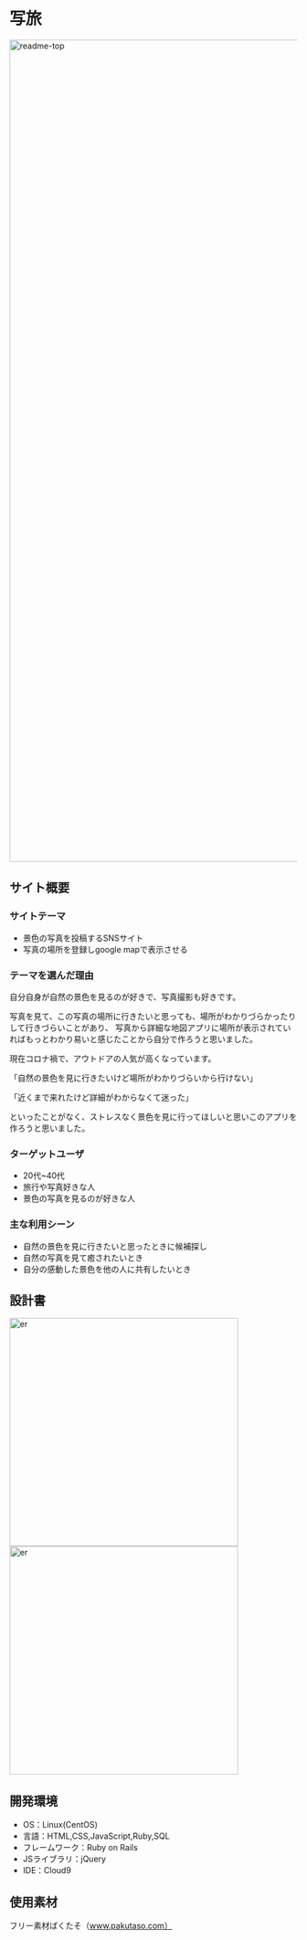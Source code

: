 # 写旅
<img width="1440" alt="readme-top" src="https://user-images.githubusercontent.com/105714943/182116686-82ff415a-d0fe-4680-898d-fd19d70a9d92.png">

## サイト概要
### サイトテーマ
- 景色の写真を投稿するSNSサイト
- 写真の場所を登録しgoogle mapで表示させる

### テーマを選んだ理由
自分自身が自然の景色を見るのが好きで、写真撮影も好きです。

写真を見て、この写真の場所に行きたいと思っても、場所がわかりづらかったりして行きづらいことがあり、
写真から詳細な地図アプリに場所が表示されていればもっとわかり易いと感じたことから自分で作ろうと思いました。

現在コロナ禍で、アウトドアの人気が高くなっています。

「自然の景色を見に行きたいけど場所がわかりづらいから行けない」

「近くまで来れたけど詳細がわからなくて迷った」

といったことがなく、ストレスなく景色を見に行ってほしいと思いこのアプリを作ろうと思いました。


### ターゲットユーザ
- 20代~40代
- 旅行や写真好きな人
- 景色の写真を見るのが好きな人

### 主な利用シーン
- 自然の景色を見に行きたいと思ったときに候補探し
- 自然の写真を見て癒されたいとき
- 自分の感動した景色を他の人に共有したいとき

## 設計書
<img width="400" alt="er" src="https://user-images.githubusercontent.com/105714943/182124312-01c89dcd-c9a2-400b-ab5e-25eb65cd668b.png">
<img width="400" alt="er" src="https://user-images.githubusercontent.com/105714943/182125962-e3724e6b-8d67-4165-a2a5-69cf67ff3153.jpeg">

## 開発環境
- OS：Linux(CentOS)
- 言語：HTML,CSS,JavaScript,Ruby,SQL
- フレームワーク：Ruby on Rails
- JSライブラリ：jQuery
- IDE：Cloud9

## 使用素材
フリー素材ぱくたそ（www.pakutaso.com）
